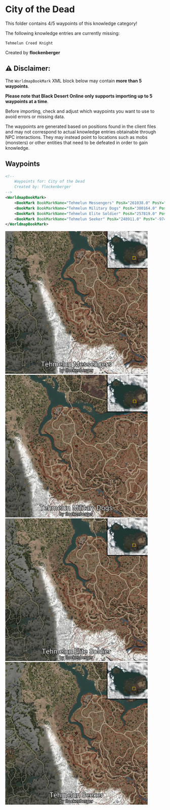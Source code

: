 # City of the Dead

This folder contains 4/5 waypoints of this knowledge category!

The following knowledge entries are currently missing: 

```
Tehmelun Creed Knight
```


Created by **flockenberger**

## ⚠️ Disclaimer:
The `WorldmapBookMark` XML block below may contain **more than 5 waypoints**.

**Please note that Black Desert Online only supports importing up to 5 waypoints at a time**.

Before importing, check and adjust which waypoints you want to use to avoid errors or missing data.

The waypoints are generated based on positions found in the client files and may not correspond to actual knowledge entries obtainable through NPC interactions.
They may instead point to locations such as mobs (monsters) or other entities that need to be defeated in order to gain knowledge.

## Waypoints
```xml
<!--
    Waypoints for: City of the Dead
    Created by: flockenberger
-->
<WorldmapBookMark>
    <BookMark BookMarkName="Tehmelun Messengers" PosX="261038.0" PosY="-1182.9599609375" PosZ="-272315.0" />
    <BookMark BookMarkName="Tehmelun Military Dogs" PosX="300164.0" PosY="2761.669921875" PosZ="-250596.0" />
    <BookMark BookMarkName="Tehmelun Elite Soldier" PosX="257819.0" PosY="-40.89250183105469" PosZ="-275476.0" />
    <BookMark BookMarkName="Tehmelun Seeker" PosX="248911.0" PosY="-974.8359985351562" PosZ="-249672.0" />
</WorldmapBookMark>
```

<img src="./City of the Dead_Tehmelun Messengers_Preview.webp" width="450"/> <img src="./City of the Dead_Tehmelun Military Dogs_Preview.webp" width="450"/> <img src="./City of the Dead_Tehmelun Elite Soldier_Preview.webp" width="450"/> <img src="./City of the Dead_Tehmelun Seeker_Preview.webp" width="450"/> 